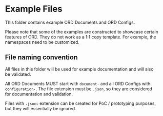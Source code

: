 # Example Files

This folder contains example ORD Documents and ORD Configs.

Please note that some of the examples are constructed to showcase certain features of ORD.
They do not work as a 1:1 copy template. For example, the namespaces need to be customized.

## File naming convention

All files in this folder will be used for example documentation and will also be validated.

All ORD Documents MUST start with `document-` and all ORD Configs with `configuration-`.
The file extension must be `.json`, so they are considered for documentation and validation.

Files with `.jsonc` extension can be created for PoC / prototyping purposes, but they will essentially be ignored.